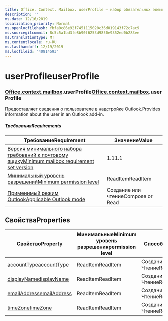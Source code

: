 ```yaml
---
title: Office. Context. Mailbox. userProfile — набор обязательных элементов 1,7
description: ''
ms.date: 12/16/2019
localization_priority: Normal
ms.openlocfilehash: fbfa0c86e92f7451115020c36d019143f72c7ac9
ms.sourcegitcommit: 8c5c5a1bd3fe8b90f6253d9850e9352ed0b283ee
ms.translationtype: MT
ms.contentlocale: ru-RU
ms.lasthandoff: 12/19/2019
ms.locfileid: "40814593"
---
```

# <a name="userprofile"></a><span data-ttu-id="7fe41-102">userProfile</span><span class="sxs-lookup"><span data-stu-id="7fe41-102">userProfile</span></span>

### <a name="officeofficemdcontextofficecontextmdmailboxofficecontextmailboxmduserprofile"></a><span data-ttu-id="7fe41-103">[Office](office.md)[.context](office.context.md)[.mailbox](office.context.mailbox.md).userProfile</span><span class="sxs-lookup"><span data-stu-id="7fe41-103">[Office](office.md)[.context](office.context.md)[.mailbox](office.context.mailbox.md).userProfile</span></span>

<span data-ttu-id="7fe41-104">Предоставляет сведения о пользователе в надстройке Outlook.</span><span class="sxs-lookup"><span data-stu-id="7fe41-104">Provides information about the user in an Outlook add-in.</span></span>

##### <a name="requirements"></a><span data-ttu-id="7fe41-105">Требования</span><span class="sxs-lookup"><span data-stu-id="7fe41-105">Requirements</span></span>

|<span data-ttu-id="7fe41-106">Требование</span><span class="sxs-lookup"><span data-stu-id="7fe41-106">Requirement</span></span>| <span data-ttu-id="7fe41-107">Значение</span><span class="sxs-lookup"><span data-stu-id="7fe41-107">Value</span></span>|
|---|---|
|[<span data-ttu-id="7fe41-108">Версия минимального набора требований к почтовому ящику</span><span class="sxs-lookup"><span data-stu-id="7fe41-108">Minimum mailbox requirement set version</span></span>](../../requirement-sets/outlook-api-requirement-sets.md)| <span data-ttu-id="7fe41-109">1.1</span><span class="sxs-lookup"><span data-stu-id="7fe41-109">1.1</span></span>|
|[<span data-ttu-id="7fe41-110">Минимальный уровень разрешений</span><span class="sxs-lookup"><span data-stu-id="7fe41-110">Minimum permission level</span></span>](/outlook/add-ins/understanding-outlook-add-in-permissions)| <span data-ttu-id="7fe41-111">ReadItem</span><span class="sxs-lookup"><span data-stu-id="7fe41-111">ReadItem</span></span>|
|[<span data-ttu-id="7fe41-112">Применимый режим Outlook</span><span class="sxs-lookup"><span data-stu-id="7fe41-112">Applicable Outlook mode</span></span>](/outlook/add-ins/#extension-points)| <span data-ttu-id="7fe41-113">Создание или чтение</span><span class="sxs-lookup"><span data-stu-id="7fe41-113">Compose or Read</span></span>|

## <a name="properties"></a><span data-ttu-id="7fe41-114">Свойства</span><span class="sxs-lookup"><span data-stu-id="7fe41-114">Properties</span></span>

| <span data-ttu-id="7fe41-115">Свойство</span><span class="sxs-lookup"><span data-stu-id="7fe41-115">Property</span></span> | <span data-ttu-id="7fe41-116">Минимальные</span><span class="sxs-lookup"><span data-stu-id="7fe41-116">Minimum</span></span><br><span data-ttu-id="7fe41-117">уровень разрешения</span><span class="sxs-lookup"><span data-stu-id="7fe41-117">permission level</span></span> | <span data-ttu-id="7fe41-118">Способов</span><span class="sxs-lookup"><span data-stu-id="7fe41-118">Modes</span></span> | <span data-ttu-id="7fe41-119">Тип возвращаемых данных</span><span class="sxs-lookup"><span data-stu-id="7fe41-119">Return type</span></span> | <span data-ttu-id="7fe41-120">Минимальные</span><span class="sxs-lookup"><span data-stu-id="7fe41-120">Minimum</span></span><br><span data-ttu-id="7fe41-121">набор требований</span><span class="sxs-lookup"><span data-stu-id="7fe41-121">requirement set</span></span> |
|---|---|---|---|:---:|
| [<span data-ttu-id="7fe41-122">accountType</span><span class="sxs-lookup"><span data-stu-id="7fe41-122">accountType</span></span>](/javascript/api/outlook/office.userprofile?view=outlook-js-1.7#accounttype) | <span data-ttu-id="7fe41-123">ReadItem</span><span class="sxs-lookup"><span data-stu-id="7fe41-123">ReadItem</span></span> | <span data-ttu-id="7fe41-124">Создание</span><span class="sxs-lookup"><span data-stu-id="7fe41-124">Compose</span></span><br><span data-ttu-id="7fe41-125">Чтение</span><span class="sxs-lookup"><span data-stu-id="7fe41-125">Read</span></span> | <span data-ttu-id="7fe41-126">String</span><span class="sxs-lookup"><span data-stu-id="7fe41-126">String</span></span> | [<span data-ttu-id="7fe41-127">1,6</span><span class="sxs-lookup"><span data-stu-id="7fe41-127">1.6</span></span>](../requirement-set-1.6/outlook-requirement-set-1.6.md) |
| [<span data-ttu-id="7fe41-128">displayName</span><span class="sxs-lookup"><span data-stu-id="7fe41-128">displayName</span></span>](/javascript/api/outlook/office.userprofile?view=outlook-js-1.7#displayname) | <span data-ttu-id="7fe41-129">ReadItem</span><span class="sxs-lookup"><span data-stu-id="7fe41-129">ReadItem</span></span> | <span data-ttu-id="7fe41-130">Создание</span><span class="sxs-lookup"><span data-stu-id="7fe41-130">Compose</span></span><br><span data-ttu-id="7fe41-131">Чтение</span><span class="sxs-lookup"><span data-stu-id="7fe41-131">Read</span></span> | <span data-ttu-id="7fe41-132">String</span><span class="sxs-lookup"><span data-stu-id="7fe41-132">String</span></span> | [<span data-ttu-id="7fe41-133">1.1</span><span class="sxs-lookup"><span data-stu-id="7fe41-133">1.1</span></span>](../requirement-set-1.1/outlook-requirement-set-1.1.md) |
| [<span data-ttu-id="7fe41-134">emailAddress</span><span class="sxs-lookup"><span data-stu-id="7fe41-134">emailAddress</span></span>](/javascript/api/outlook/office.userprofile?view=outlook-js-1.7#emailaddress) | <span data-ttu-id="7fe41-135">ReadItem</span><span class="sxs-lookup"><span data-stu-id="7fe41-135">ReadItem</span></span> | <span data-ttu-id="7fe41-136">Создание</span><span class="sxs-lookup"><span data-stu-id="7fe41-136">Compose</span></span><br><span data-ttu-id="7fe41-137">Чтение</span><span class="sxs-lookup"><span data-stu-id="7fe41-137">Read</span></span> | <span data-ttu-id="7fe41-138">String</span><span class="sxs-lookup"><span data-stu-id="7fe41-138">String</span></span> | [<span data-ttu-id="7fe41-139">1.1</span><span class="sxs-lookup"><span data-stu-id="7fe41-139">1.1</span></span>](../requirement-set-1.1/outlook-requirement-set-1.1.md) |
| [<span data-ttu-id="7fe41-140">timeZone</span><span class="sxs-lookup"><span data-stu-id="7fe41-140">timeZone</span></span>](/javascript/api/outlook/office.userprofile?view=outlook-js-1.7#timezone) | <span data-ttu-id="7fe41-141">ReadItem</span><span class="sxs-lookup"><span data-stu-id="7fe41-141">ReadItem</span></span> | <span data-ttu-id="7fe41-142">Создание</span><span class="sxs-lookup"><span data-stu-id="7fe41-142">Compose</span></span><br><span data-ttu-id="7fe41-143">Чтение</span><span class="sxs-lookup"><span data-stu-id="7fe41-143">Read</span></span> | <span data-ttu-id="7fe41-144">String</span><span class="sxs-lookup"><span data-stu-id="7fe41-144">String</span></span> | [<span data-ttu-id="7fe41-145">1.1</span><span class="sxs-lookup"><span data-stu-id="7fe41-145">1.1</span></span>](../requirement-set-1.1/outlook-requirement-set-1.1.md) |
